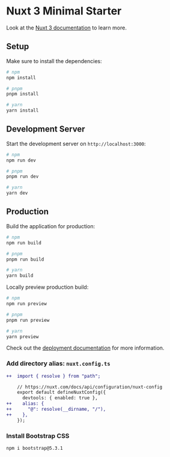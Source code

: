 # Nuxt 3 Minimal Starter

Look at the [Nuxt 3 documentation](https://nuxt.com/docs/getting-started/introduction) to learn more.

## Setup

Make sure to install the dependencies:

```bash
# npm
npm install

# pnpm
pnpm install

# yarn
yarn install
```

## Development Server

Start the development server on `http://localhost:3000`:

```bash
# npm
npm run dev

# pnpm
pnpm run dev

# yarn
yarn dev
```

## Production

Build the application for production:

```bash
# npm
npm run build

# pnpm
pnpm run build

# yarn
yarn build
```

Locally preview production build:

```bash
# npm
npm run preview

# pnpm
pnpm run preview

# yarn
yarn preview
```

Check out the [deployment documentation](https://nuxt.com/docs/getting-started/deployment) for more information.

### Add directory alias: `nuxt.config.ts`

```diff
++  import { resolve } from "path";

    // https://nuxt.com/docs/api/configuration/nuxt-config
    export default defineNuxtConfig({
      devtools: { enabled: true },
++    alias: {
++      "@": resolve(__dirname, "/"),
++    },
    });
```

### Install Bootstrap CSS

```bash
npm i bootstrap@5.3.1
```
